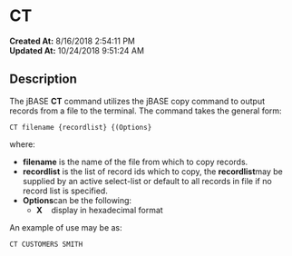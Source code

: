 # CT

**Created At:** 8/16/2018 2:54:11 PM  
**Updated At:** 10/24/2018 9:51:24 AM  


## Description

The jBASE **CT** command utilizes the jBASE copy command to output records from a file to the terminal. The command takes the general form:

```
CT filename {recordlist} {(Options}
```

where:

- **filename** is the name of the file from which to copy records.
- **recordlist** is the list of record ids which to copy, the **recordlist**may be supplied by an active select-list or default to all records in file if no record list is specified.
- **Options**can be the following:
    - **X**    display in hexadecimal format




An example of use may be as:

```
CT CUSTOMERS SMITH
```
